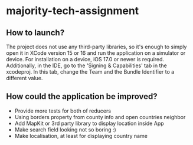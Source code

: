 # majority-tech-assignment

## How to launch?
The project does not use any third-party libraries, so it's enough to simply open it in XCode version 15 or 16 and run the application on a simulator or device. 
For installation on a device, iOS 17.0 or newer is required. Additionally, in the IDE, go to the 'Signing & Capabilities' tab in the xcodeproj. 
In this tab, change the Team and the Bundle Identifier to a different value.

## How could the application be improved?
- Provide more tests for both of reducers
- Using borders property from county info and open countries neighbor
- Add MapKit or 3rd party library to display location inside App
- Make search field looking not so boring :)
- Make localisation, at least for displaying country name
